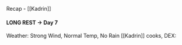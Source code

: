 Recap - [[Kadrin]]

#### LONG REST -> Day 7
Weather: Strong Wind, Normal Temp, No Rain
[[Kadrin]] cooks, DEX: 